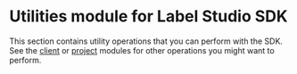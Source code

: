 # Utilities module for Label Studio SDK 

This section contains utility operations that you can perform with the SDK. See the [client](client.html) or [project](project.html) modules for other operations you might want to perform.